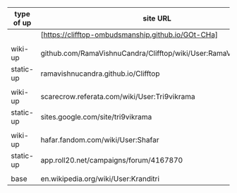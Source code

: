 | type of up | site URL |
| ------------- | ------------- |
| | [https://clifftop-ombudsmanship.github.io/GOt-CHa] |
| | |
| wiki-up | github.com/RamaVishnuCandra/Clifftop/wiki/User:RamaVishnuCandra |
| static-up | ramavishnucandra.github.io/Clifftop |
| | |
| wiki-up | scarecrow.referata.com/wiki/User:Tri9vikrama |
| static-up | sites.google.com/site/tri9vikrama |
| | |
| wiki-up | hafar.fandom.com/wiki/User:Shafar |
| static-up | app.roll20.net/campaigns/forum/4167870 |
| | |
| base | en.wikipedia.org/wiki/User:Kranditri |
